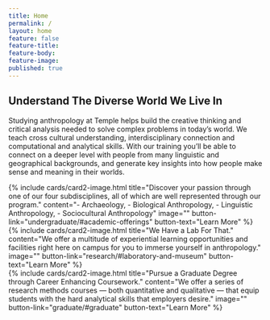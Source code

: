 ```yaml
---
title: Home
permalink: /
layout: home
feature: false
feature-title: 
feature-body: 
feature-image: 
published: true
---
```


## Understand The Diverse World We Live In

Studying anthropology at Temple helps build the creative thinking and critical analysis needed to solve complex  problems in today’s world. We teach cross cultural  understanding, interdisciplinary connection and  computational and analytical skills.  With our training you’ll be able to connect on a deeper level with people from many linguistic and geographical backgrounds, and generate key insights into how people make sense and meaning in their worlds.

<div class="row row-wide">
  <div class="col m12 l4">{% include cards/card2-image.html 
    title="Discover your passion through one of our four subdisciplines, all of which are well represented through our program." 
    content="- Archaeology, - Biological Anthropology, - Linguistic Anthropology, - Sociocultural Anthropology" 
    image="" 
    button-link="undergraduate/#academic-offerings" 
    button-text="Learn More" %}
  </div>
  <div class="row row-wide">
    <div class="col m12 l4">{% include cards/card2-image.html 
      title="We Have a Lab For That." 
      content="We offer a multitude of experiential learning opportunities and facilities right here on campus for you to immerse yourself in anthropology." 
      image="" 
      button-link="research/#laboratory-and-museum" 
      button-text="Learn More" %}
    </div>
    <div class="row row-wide">
      <div class="col m12 l4">{% include cards/card2-image.html 
        title="Pursue a Graduate Degree through Career Enhancing Coursework." 
        content="We offer a series of research methods courses — both  quantitative and qualitative — that equip students with the hard analytical skills that employers desire." 
        image="" 
        button-link="graduate/#graduate" 
        button-text="Learn More" %}
      </div>
</div>
